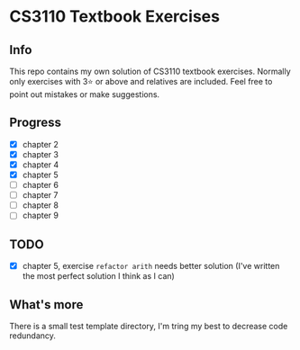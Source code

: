 # CS3110 Textbook Exercises

## Info

This repo contains my own solution of CS3110 textbook exercises. Normally only exercises with 3⭐ or above and relatives are included. Feel free to point out mistakes or make suggestions.

## Progress

- [x] chapter 2
- [x] chapter 3
- [x] chapter 4
- [x] chapter 5
- [ ] chapter 6
- [ ] chapter 7
- [ ] chapter 8
- [ ] chapter 9

## TODO

- [x] chapter 5, exercise `refactor arith` needs better solution
(I've written the most perfect solution I think as I can)

## What's more

There is a small test template directory, I'm tring my best to decrease  code redundancy.

